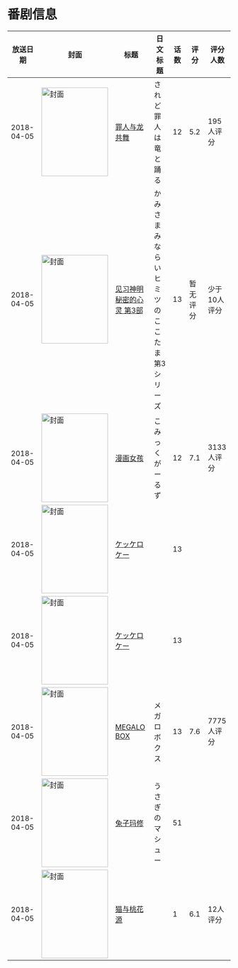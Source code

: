 # 番剧信息

|放送日期|封面|标题|日文标题|话数|评分|评分人数|
|---|---|---|---|---|---|---|
|2018-04-05|<img src="https://lain.bgm.tv/pic/cover/c/31/5b/190254_d3FjO.jpg" alt="封面" style="width:150px;height:200px;object-fit:cover;">|[罪人与龙共舞](https://bangumi.tv/subject/190254)|されど罪人は竜と踊る|12|5.2|195人评分|
|2018-04-05|<img src="https://lain.bgm.tv/pic/cover/c/06/72/240383_6S6zm.jpg" alt="封面" style="width:150px;height:200px;object-fit:cover;">|[见习神明 秘密的心灵 第3部](https://bangumi.tv/subject/240383)|かみさまみならい ヒミツのここたま 第3シリーズ|13|暂无评分|少于10人评分|
|2018-04-05|<img src="https://lain.bgm.tv/pic/cover/c/27/97/217249_jIbkA.jpg" alt="封面" style="width:150px;height:200px;object-fit:cover;">|[漫画女孩](https://bangumi.tv/subject/217249)|こみっくがーるず|12|7.1|3133人评分|
|2018-04-05|<img src="https://lain.bgm.tv/pic/cover/c/f9/f2/239840_Uh4AN.jpg" alt="封面" style="width:150px;height:200px;object-fit:cover;">|[ケッケロケー](https://bangumi.tv/subject/239840)||13|||
|2018-04-05|<img src="https://lain.bgm.tv/pic/cover/c/f9/f2/239840_Uh4AN.jpg" alt="封面" style="width:150px;height:200px;object-fit:cover;">|[ケッケロケー](https://bangumi.tv/subject/239840)||13|||
|2018-04-05|<img src="https://lain.bgm.tv/pic/cover/c/50/29/227718_50fU0.jpg" alt="封面" style="width:150px;height:200px;object-fit:cover;">|[MEGALO BOX](https://bangumi.tv/subject/227718)|メガロボクス|13|7.6|7775人评分|
|2018-04-05|<img src="https://lain.bgm.tv/pic/cover/c/85/b2/239853_rfjiG.jpg" alt="封面" style="width:150px;height:200px;object-fit:cover;">|[兔子玛修](https://bangumi.tv/subject/239853)|うさぎのマシュー|51|||
|2018-04-05|<img src="https://lain.bgm.tv/pic/cover/c/b0/ea/234101_6hlMT.jpg" alt="封面" style="width:150px;height:200px;object-fit:cover;">|[猫与桃花源](https://bangumi.tv/subject/234101)||1|6.1|12人评分|
